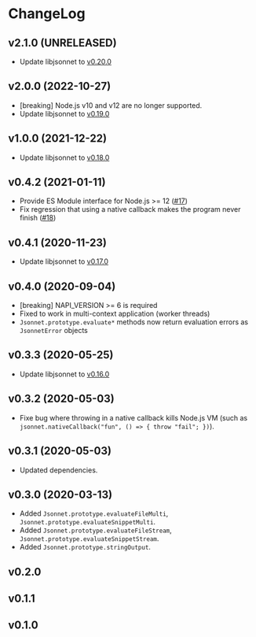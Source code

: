 # ChangeLog

## v2.1.0 (UNRELEASED)
- Update libjsonnet to [v0.20.0](https://github.com/google/jsonnet/releases/tag/v0.20.0)

## v2.0.0 (2022-10-27)

- [breaking] Node.js v10 and v12 are no longer supported.
- Update libjsonnet to [v0.19.0](https://github.com/google/jsonnet/releases/tag/v0.19.0)

## v1.0.0 (2021-12-22)
- Update libjsonnet to [v0.18.0](https://github.com/google/jsonnet/releases/tag/v0.18.0)

## v0.4.2 (2021-01-11)
- Provide ES Module interface for Node.js >= 12 ([#17](https://github.com/hanazuki/node-jsonnet/issues/17))
- Fix regression that using a native callback makes the program never finish ([#18](https://github.com/hanazuki/node-jsonnet/issues/18))

## v0.4.1 (2020-11-23)
- Update libjsonnet to [v0.17.0](https://github.com/google/jsonnet/releases/tag/v0.17.0)

## v0.4.0 (2020-09-04)
- [breaking] NAPI_VERSION >= 6 is required
- Fixed to work in multi-context application (worker threads)
- `Jsonnet.prototype.evaluate*` methods now return evaluation errors as `JsonnetError` objects

## v0.3.3 (2020-05-25)
- Update libjsonnet to [v0.16.0](https://github.com/google/jsonnet/releases/tag/v0.16.0)

## v0.3.2 (2020-05-03)
- Fixe bug where throwing in a native callback kills Node.js VM (such as `jsonnet.nativeCallback("fun", () => { throw "fail"; })`).

## v0.3.1 (2020-05-03)
- Updated dependencies.

## v0.3.0 (2020-03-13)
- Added `Jsonnet.prototype.evaluateFileMulti`, `Jsonnet.prototype.evaluateSnippetMulti`.
- Added `Jsonnet.prototype.evaluateFileStream`, `Jsonnet.prototype.evaluateSnippetStream`.
- Added `Jsonnet.prototype.stringOutput`.

## v0.2.0

## v0.1.1

## v0.1.0

